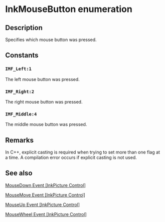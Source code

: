 # InkMouseButton enumeration

## Description

Specifies which mouse button was pressed.

## Constants

### `IMF_Left:1`

The left mouse button was pressed.

### `IMF_Right:2`

The right mouse button was pressed.

### `IMF_Middle:4`

The middle mouse button was pressed.

## Remarks

In C++, explicit casting is required when trying to set more than one flag at a time. A compilation error occurs if explicit casting is not used.

## See also

[MouseDown Event [InkPicture Control]](https://learn.microsoft.com/windows/desktop/tablet/inkpicture-mousedown)

[MouseMove Event [InkPicture Control]](https://learn.microsoft.com/windows/desktop/tablet/inkpicture-mousemove)

[MouseUp Event [InkPicture Control]](https://learn.microsoft.com/windows/desktop/tablet/inkpicture-mouseup)

[MouseWheel Event [InkPicture Control]](https://learn.microsoft.com/windows/desktop/tablet/inkpicture-mousewheel)